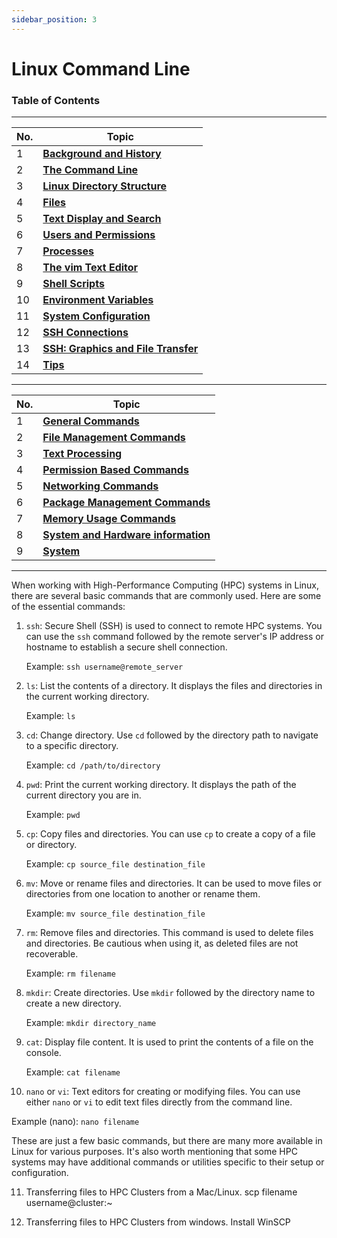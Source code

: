 ```yaml
---
sidebar_position: 3
---
```


# Linux Command Line


### Table of Contents

---

| No. | Topic                                                                   |
| --- | ----------------------------------------------------------------------- |
| 1   | [**Background and History**](#link)                               |
| 2   | [**The Command Line**](#link)               |
| 3   | [**Linux Directory Structure**](#link)                           |
| 4   | [**Files**](#link)                  |
| 5   | [**Text Display and Search**](#link)                         |
| 6   | [**Users and Permissions**](#link)                 |
| 7   | [**Processes**](#link)                              |
| 8   | [**The vim Text Editor**](#link) |
| 9   | [**Shell Scripts**](#link)                                                   |
| 10   | [**Environment Variables**](#link)                               |
| 11  | [**System Configuration**](#link)               |
| 12  | [**SSH Connections**](#link)                           |
| 13  | [**SSH: Graphics and File Transfer**](#link)                  |
| 14  | [**Tips**](#link)                         |

---

| No. | Topic                                                                   |
| --- | ----------------------------------------------------------------------- |
| 1   | [**General Commands**](#General-commands)                               |
| 2   | [**File Management Commands**](#File-management-commands)               |
| 3   | [**Text Processing**](#Text-processing)                           |
| 4   | [**Permission Based Commands**](#Permission-commands)                  |
| 5   | [**Networking Commands**](#Networking-commands)                         |
| 6   | [**Package Management Commands**](#managing-packages)                 |
| 7   | [**Memory Usage Commands**](#Memory-usage)                              |
| 8   | [**System and Hardware information**](#system-and-hardware-information) |
| 9   | [**System**](#system)                                                   |



----------------------------------------------------------------------------------------------------------------------
When working with High-Performance Computing (HPC) systems in Linux, there are several basic commands that are commonly used. Here are some of the essential commands:

1. `ssh`: Secure Shell (SSH) is used to connect to remote HPC systems. You can use the `ssh` command followed by the remote server's IP address or hostname to establish a secure shell connection.

   Example: `ssh username@remote_server`

2. `ls`: List the contents of a directory. It displays the files and directories in the current working directory.

   Example: `ls`

3. `cd`: Change directory. Use `cd` followed by the directory path to navigate to a specific directory.

   Example: `cd /path/to/directory`

4. `pwd`: Print the current working directory. It displays the path of the current directory you are in.

   Example: `pwd`

5. `cp`: Copy files and directories. You can use `cp` to create a copy of a file or directory.

   Example: `cp source_file destination_file`

6. `mv`: Move or rename files and directories. It can be used to move files or directories from one location to another or rename them.

   Example: `mv source_file destination_file`

7. `rm`: Remove files and directories. This command is used to delete files and directories. Be cautious when using it, as deleted files are not recoverable.

   Example: `rm filename`

8. `mkdir`: Create directories. Use `mkdir` followed by the directory name to create a new directory.

   Example: `mkdir directory_name`

9. `cat`: Display file content. It is used to print the contents of a file on the console.

   Example: `cat filename`

10. `nano` or `vi`: Text editors for creating or modifying files. You can use either `nano` or `vi` to edit text files directly from the command line.

   Example (nano): `nano filename`

These are just a few basic commands, but there are many more available in Linux for various purposes. It's also worth mentioning that some HPC systems may have additional commands or utilities specific to their setup or configuration.

11. Transferring files to HPC Clusters from a Mac/Linux.
   scp filename username@cluster:~

12. Transferring files to HPC Clusters from windows.
   Install WinSCP
